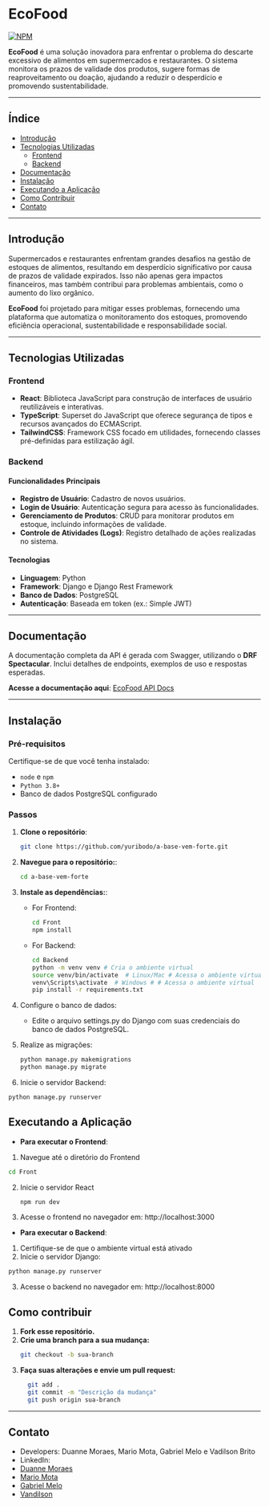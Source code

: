 # **EcoFood**
[![NPM](https://img.shields.io/npm/l/react)](https://github.com/yuribodo/a-base-vem-forte/blob/main/LICENSE)

**EcoFood** é uma solução inovadora para enfrentar o problema do descarte excessivo de alimentos em supermercados e restaurantes. O sistema monitora os prazos de validade dos produtos, sugere formas de reaproveitamento ou doação, ajudando a reduzir o desperdício e promovendo sustentabilidade.

---

## Índice

- [Introdução](#introdução)
- [Tecnologias Utilizadas](#tecnologias-utilizadas)
  - [Frontend](#frontend)
  - [Backend](#backend)
- [Documentação](#documentação)
- [Instalação](#instalação)
- [Executando a Aplicação](#executando-a-aplicação)
- [Como Contribuir](#como-contribuir)
- [Contato](#contato)

---

## Introdução

Supermercados e restaurantes enfrentam grandes desafios na gestão de estoques de alimentos, resultando em desperdício significativo por causa de prazos de validade expirados. Isso não apenas gera impactos financeiros, mas também contribui para problemas ambientais, como o aumento do lixo orgânico.

**EcoFood** foi projetado para mitigar esses problemas, fornecendo uma plataforma que automatiza o monitoramento dos estoques, promovendo eficiência operacional, sustentabilidade e responsabilidade social.

---

## Tecnologias Utilizadas

### **Frontend**

- **React**: Biblioteca JavaScript para construção de interfaces de usuário reutilizáveis e interativas.
- **TypeScript**: Superset do JavaScript que oferece segurança de tipos e recursos avançados do ECMAScript.
- **TailwindCSS**: Framework CSS focado em utilidades, fornecendo classes pré-definidas para estilização ágil.

### **Backend**

#### **Funcionalidades Principais**

- **Registro de Usuário**: Cadastro de novos usuários.
- **Login de Usuário**: Autenticação segura para acesso às funcionalidades.
- **Gerenciamento de Produtos**: CRUD para monitorar produtos em estoque, incluindo informações de validade.
- **Controle de Atividades (Logs)**: Registro detalhado de ações realizadas no sistema.

#### **Tecnologias**

- **Linguagem**: Python
- **Framework**: Django e Django Rest Framework
- **Banco de Dados**: PostgreSQL
- **Autenticação**: Baseada em token (ex.: Simple JWT)

---

## Documentação

A documentação completa da API é gerada com Swagger, utilizando o **DRF Spectacular**. Inclui detalhes de endpoints, exemplos de uso e respostas esperadas.

**Acesse a documentação aqui**: [EcoFood API Docs](http://127.0.0.1:8000/api/ecofood/docs/)

---

## Instalação

### **Pré-requisitos**
Certifique-se de que você tenha instalado:
- `node` e `npm`
- `Python 3.8+`
- Banco de dados PostgreSQL configurado

### **Passos**

1. **Clone o repositório**:
   ```bash
   git clone https://github.com/yuribodo/a-base-vem-forte.git
    ```

2. **Navegue para o repositório:**:

   ```bash
   cd a-base-vem-forte
   ```

3. **Instale as dependências:**:

   - For Frontend:
   
     ```bash
     cd Front
     npm install
     ```

   - For Backend:

     ```bash
     cd Backend
     python -m venv venv # Cria o ambiente virtual
     source venv/bin/activate  # Linux/Mac # Acessa o ambiente virtual
     venv\Scripts\activate  # Windows # # Acessa o ambiente virtual
     pip install -r requirements.txt
     ```
    
4. Configure o banco de dados:
      - Edite o arquivo settings.py do Django com suas credenciais do banco de dados PostgreSQL.
5. Realize as migrações:
    ```bash
    python manage.py makemigrations
    python manage.py migrate
    ```
6. Inicie o servidor Backend:
  ```bash
  python manage.py runserver
  ```

## Executando a Aplicação

- **Para executar o Frontend**:
1. Navegue até o diretório do Frontend
  ```bash
  cd Front
  ```
2. Inicie o servidor React
   ```bash
   npm run dev
   ```
3. Acesse o frontend no navegador em: http://localhost:3000

- **Para executar o Backend**:
1. Certifique-se de que o ambiente virtual está ativado
2. Inicie o servidor Django:
  ```bash
  python manage.py runserver
  ```
3. Acesse o backend no navegador em: http://localhost:8000
  

## Como contribuir
1. **Fork esse repositório.**
2. **Crie uma branch para a sua mudança:**
   ```bash
   git checkout -b sua-branch
   ```
3. **Faça suas alterações e envie um pull request:**
   ```bash
     git add .
     git commit -m "Descrição da mudança"
     git push origin sua-branch
   ```
---

## Contato
- Developers: Duanne Moraes, Mario Mota, Gabriel Melo e Vadilson Brito
- LinkedIn:
- [Duanne Moraes](https://www.linkedin.com/in/duanne-moraes-7a0376278/)
- [Mario Mota](https://www.linkedin.com/in/mario-yuri-mota-lara-1a801b272/)
- [Gabriel Melo](https://www.linkedin.com/in/gabrielmelo7/)
- [Vandilson](https://www.linkedin.com/in/vandilson-brito-desenvolvedor-frontend/)
